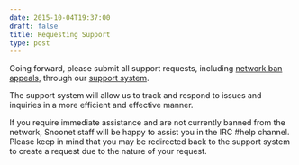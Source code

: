 ```yaml
--- 
date: 2015-10-04T19:37:00
draft: false
title: Requesting Support
type: post
---
```


Going forward, please submit all support requests, including [network ban appeals](https://snoonet.org/banappeal), through our [support system](http://support.snoonet.org).  

The support system will allow us to track and respond to issues and inquiries in a more efficient and effective manner.

If you require immediate assistance and are not currently banned from the network, Snoonet staff will be happy to assist you in the IRC #help channel.  Please keep in mind that you may be redirected back to the support system to create a request due to the nature of your request.
